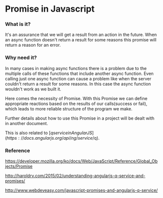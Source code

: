 # Promise in Javascript

### What is it?
It's an assurance that we will get a result from an action in the future. When an async
function doesn't return a result for some reasons this promise will return a reason
for an error.

### Why need it?
In many cases in making async functions there is a problem due to the multiple calls of
these functions that include another async function. Even calling just one async function
can cause a problem like when the server couldn't return a result for some reasons.
In this case the async function wouldn't work as we built it.

Here comes the necessity of Promise. With this Promise we can define appropriate
reactions based on the results of our calls(success or fail), which leads to
more reliable structure of the program we make.

Further details about how to use this Promise in a project will be dealt with in another document.

This is also related to [$q service in AngularJS](https://docs.angularjs.org/api/ng/service/$q).

### Reference
https://developer.mozilla.org/ko/docs/Web/JavaScript/Reference/Global_Objects/Promise

http://haroldrv.com/2015/02/understanding-angularjs-q-service-and-promises/

http://www.webdeveasy.com/javascript-promises-and-angularjs-q-service/
